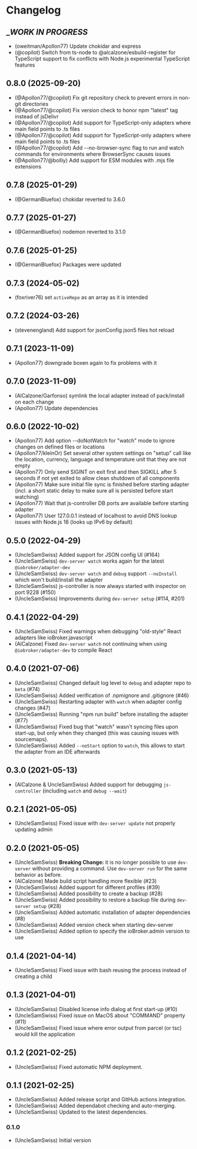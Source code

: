 # Changelog

<!--
    Placeholder for the next version (at the beginning of the line):
    ## **WORK IN PROGRESS**
 -->

## __WORK IN PROGRESS_
* (oweitman/Apollon77) Update chokidar and express
* (@copilot) Switch from ts-node to @alcalzone/esbuild-register for TypeScript support to fix conflicts with Node.js experimental TypeScript features

## 0.8.0 (2025-09-20)

- (@Apollon77/@copilot) Fix git repository check to prevent errors in non-git directories
- (@Apollon77/@copilot) Fix version check to honor npm "latest" tag instead of jsDelivr
- (@Apollon77/@copilot) Add support for TypeScript-only adapters where main field points to .ts files
- (@Apollon77/@copilot) Add support for TypeScript-only adapters where main field points to .ts files
- (@Apollon77/@copilot) Add --no-browser-sync flag to run and watch commands for environments where BrowserSync causes issues
- (@Apollon77/@bolliy) Add support for ESM modules with .mjs file extensions

## 0.7.8 (2025-01-29)

- (@GermanBluefox) chokidar reverted to 3.6.0

## 0.7.7 (2025-01-27)

- (@GermanBluefox) nodemon reverted to 3.1.0

## 0.7.6 (2025-01-25)

- (@GermanBluefox) Packages were updated

## 0.7.3 (2024-05-02)

- (foxriver76) set `activeRepo` as an array as it is intended

## 0.7.2 (2024-03-26)

- (stevenengland) Add support for jsonConfig json5 files hot reload

## 0.7.1 (2023-11-09)

- (Apollon77) downgrade boxen again to fix problems with it

## 0.7.0 (2023-11-09)

- (AlCalzone/Garfonso) symlink the local adapter instead of pack/install on each change
- (Apollon77) Update dependencies

## 0.6.0 (2022-10-02)

- (Apollon77) Add option --doNotWatch for "watch" mode to ignore changes on defined files or locations
- (Apollon77/kleinOr) Set several other system settings on "setup" call like the location, currency, language and temperature unit that they are not empty
- (Apollon77) Only send SIGINT on exit first and then SIGKILL after 5 seconds if not yet exited to allow clean shutdown of all components
- (Apollon77) Make sure initial file sync is finished before starting adapter (incl. a short static delay to make sure all is persisted before start watching)
- (Apollon77) Wait that js-controller DB ports are available before starting adapter
- (Apollon77) User 127.0.0.1 instead of localhost to avoid DNS lookup issues with Node.js 18 (looks up IPv6 by default)

## 0.5.0 (2022-04-29)

- (UncleSamSwiss) Added support for JSON config UI (#164)
- (UncleSamSwiss) `dev-server watch` works again for the latest `@iobroker/adapter-dev`
- (UncleSamSwiss) `dev-server watch` and `debug` support `--noInstall` which won't build/install the adapter
- (UncleSamSwiss) js-controller is now always started with inspector on port 9228 (#150)
- (UncleSamSwiss) Improvements during `dev-server setup` (#114, #201)

## 0.4.1 (2022-04-29)

- (UncleSamSwiss) Fixed warnings when debugging "old-style" React adapters like ioBroker.javascript
- (AlCalzone) Fixed `dev-server watch` not continuing when using `@iobroker/adapter-dev` to compile React

## 0.4.0 (2021-07-06)

- (UncleSamSwiss) Changed default log level to `debug` and adapter repo to `beta` (#74)
- (UncleSamSwiss) Added verification of .npmignore and .gitignore (#46)
- (UncleSamSwiss) Restarting adapter with `watch` when adapter config changes (#47)
- (UncleSamSwiss) Running "npm run build" before installing the adapter (#77)
- (UncleSamSwiss) Fixed bug that "watch" wasn't syncing files upon start-up, but only when they changed (this was causing issues with sourcemaps).
- (UncleSamSwiss) Added `--noStart` option to `watch`, this allows to start the adapter from an IDE afterwards

## 0.3.0 (2021-05-13)

- (AlCalzone & UncleSamSwiss) Added support for debugging `js-controller` (including `watch` and `debug --wait`)

## 0.2.1 (2021-05-05)

- (UncleSamSwiss) Fixed issue with `dev-server update` not properly updating admin

## 0.2.0 (2021-05-05)

- (UncleSamSwiss) **Breaking Change:** it is no longer possible to use `dev-server` without providing a command. Use `dev-server run` for the same behavior as before.
- (AlCalzone) Made build script handling more flexible (#23)
- (UncleSamSwiss) Added support for different profiles (#39)
- (UncleSamSwiss) Added possibility to create a backup (#28)
- (UncleSamSwiss) Added possibility to restore a backup file during `dev-server setup` (#28)
- (UncleSamSwiss) Added automatic installation of adapter dependencies (#8)
- (UncleSamSwiss) Added version check when starting dev-server
- (UncleSamSwiss) Added option to specify the ioBroker.admin version to use

## 0.1.4 (2021-04-14)

- (UncleSamSwiss) Fixed issue with bash reusing the process instead of creating a child

## 0.1.3 (2021-04-01)

- (UncleSamSwiss) Disabled license info dialog at first start-up (#10)
- (UncleSamSwiss) Fixed issue on MacOS about "COMMAND" property (#11)
- (UncleSamSwiss) Fixed issue where error output from parcel (or tsc) would kill the application

## 0.1.2 (2021-02-25)

- (UncleSamSwiss) Fixed automatic NPM deployment.

## 0.1.1 (2021-02-25)

- (UncleSamSwiss) Added release script and GitHub actions integration.
- (UncleSamSwiss) Added dependabot checking and auto-merging.
- (UncleSamSwiss) Updated to the latest dependencies.

### 0.1.0

- (UncleSamSwiss) Initial version
